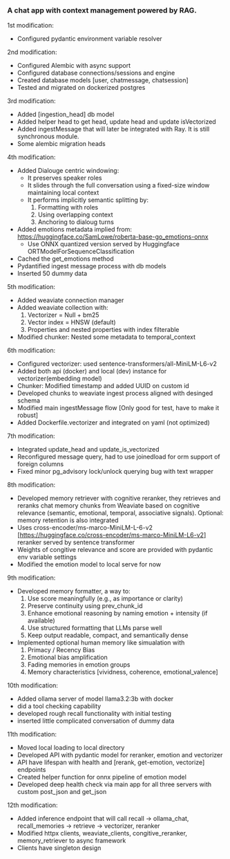 ### A chat app with context management powered by RAG.

1st modification:
- Configured pydantic environment variable resolver

2nd modification:
- Configured Alembic with async support
- Configured database connections/sessions and engine
- Created database models [user, chatmessage, chatsession]
- Tested and migrated on dockerized postgres

3rd modification:
- Added [ingestion_head] db model
- Added helper head to get head, update head and update isVectorized
- Added ingestMessage that will later be integrated with Ray. It is still synchronous module.
- Some alembic migration heads

4th modification:
- Added Dialouge centric windowing: 
    - It preserves speaker roles
    - It slides through the full conversation using a fixed-size window maintaining local context
    - It performs implicitly semantic splitting by:
        1. Formatting with roles
        2. Using overlapping context
        3. Anchoring to dialoug turns
- Added emotions metadata implied from: https://huggingface.co/SamLowe/roberta-base-go_emotions-onnx
    - Use ONNX quantized version served by Huggingface ORTModelForSequenceClassification
- Cached the get_emotions method
- Pydantified ingest message process with db models
- Inserted 50 dummy data

5th modification:
- Added weaviate connection manager
- Added weaviate collection with:
    1. Vectorizer = Null + bm25
    2. Vector index = HNSW (default)
    3. Properties and nested properties with index filterable
- Modified chunker: Nested some metadata to temporal_context

6th modification:
- Configured vectorizer: used sentence-transformers/all-MiniLM-L6-v2
- Added both api (docker) and local (dev) instance for vectorizer(embedding model)
- Chunker: Modified timestamp and added UUID on custom id
- Developed chunks to weaviate ingest process aligned with desinged schema
- Modified main ingestMessage flow [Only good for test, have to make it robust]
- Added Dockerfile.vectorizer and integrated on yaml (not optimized)

7th modification:
- Integrated update_head and update_is_vectorized
- Reconfigured message query, had to use joinedload for orm support of foreign columns
- Fixed minor pg_advisory lock/unlock querying bug with text wrapper

8th modification:
- Developed memory retriever with cognitive reranker, they retrieves and reranks chat memory chunks from Weaviate based on cognitive relevance (semantic, emotional, temporal, associative signals). Optional: memory retention is also integrated
- Uses cross-encoder/ms-marco-MiniLM-L-6-v2 [https://huggingface.co/cross-encoder/ms-marco-MiniLM-L6-v2] reranker served by sentence transformer
- Weights of congitive relevance and score are provided with pydantic env variable settings
- Modified the emotion model to local serve for now

9th modification:
- Developed memory formatter, a way to:
	1.	Use score meaningfully (e.g., as importance or clarity)
	2.	Preserve continuity using prev_chunk_id
	3.	Enhance emotional reasoning by naming emotion + intensity (if available)
	4.	Use structured formatting that LLMs parse well
	5.	Keep output readable, compact, and semantically dense
- Implemented optional human memory like simualation with 
    1.  Primacy / Recency Bias
    2.  Emotional bias amplification
    3.  Fading memories in emotion groups
    4.  Memory characteristics [vividness, coherence, emotional_valence]
 
10th modification:
- Added ollama server of  model llama3.2:3b with docker
- did a tool checking capability
- developed rough recall functionality with initial testing
- inserted little complicated conversation of dummy data


11th modification:
- Moved local loading to local directory
- Developed API with pydantic model for reranker, emotion and vectorizer
- API have lifespan with health and [rerank, get-emotion, vectorize] endpoints
- Created helper function for onnx pipeline of emotion model
- Developed deep health check via main app for all three servers with custom post_json and get_json

12th modification:
- Added inference endpoint that will call recall -> ollama_chat, recall_memories -> retrieve -> vectorizer, reranker
- Modified httpx clients, weaviate_clients, congitive_reranker, memory_retriever to async framework
- Clients have singleton design